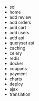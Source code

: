 - sql
- home
- add review
- add orders
- add cart
- add users
- add api
- queryset api
- caching
- celery
- redis
- docker
- coupons
- payment
- charts
- deploy
- ajax
- translation
